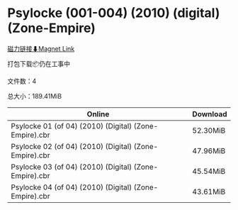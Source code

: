 # Psylocke (001-004) (2010) (digital) (Zone-Empire)

[磁力链接⬇Magnet Link](magnet:?xt=urn:btih:0275aa6e94a393218cf2b857e87186c06cbecb67&dn=Psylocke%20%28001-004%29%20%282010%29%20%28digital%29%20%28Zone-Empire%29)

打包下载📦仍在工事中

文件数：4

总大小：189.41MiB

Online | Download
--- | ---
Psylocke 01 (of 04) (2010) (Digital) (Zone-Empire).cbr | 52.30MiB
Psylocke 02 (of 04) (2010) (Digital) (Zone-Empire).cbr | 47.96MiB
Psylocke 03 (of 04) (2010) (Digital) (Zone-Empire).cbr | 45.54MiB
Psylocke 04 (of 04) (2010) (Digital) (Zone-Empire).cbr | 43.61MiB